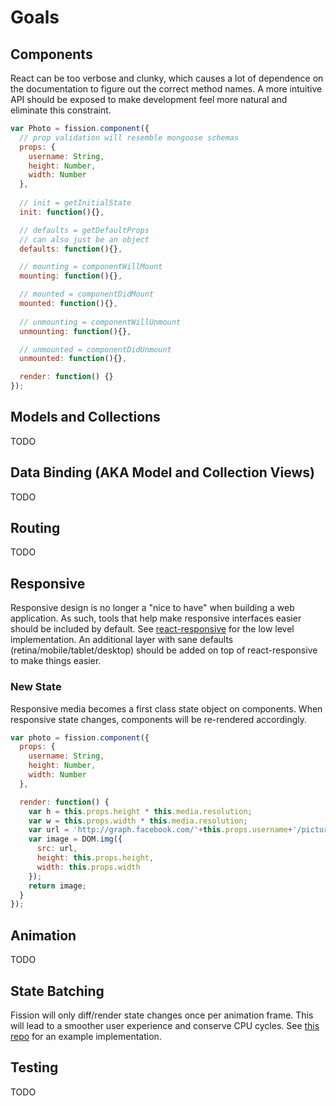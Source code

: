 # Goals

## Components

React can be too verbose and clunky, which causes a lot of dependence on the documentation to figure out the correct method names. A more intuitive API should be exposed to make development feel more natural and eliminate this constraint.

```js
var Photo = fission.component({
  // prop validation will resemble mongoose schemas
  props: {
    username: String,
    height: Number,
    width: Number
  },
  
  // init = getInitialState
  init: function(){},

  // defaults = getDefaultProps
  // can also just be an object
  defaults: function(){},

  // mounting = componentWillMount
  mounting: function(){},

  // mounted = componentDidMount
  mounted: function(){},
  
  // unmounting = componentWillUnmount
  unmounting: function(){},

  // unmounted = componentDidUnmount
  unmounted: function(){},

  render: function() {}
});
```

## Models and Collections

TODO

## Data Binding (AKA Model and Collection Views)

TODO

## Routing

TODO

## Responsive

Responsive design is no longer a "nice to have" when building a web application. As such, tools that help make responsive interfaces easier should be included by default. See [react-responsive](https://github.com/wearefractal/react-responsive) for the low level implementation. An additional layer with sane defaults (retina/mobile/tablet/desktop) should be added on top of react-responsive to make things easier.

### New State

Responsive media becomes a first class state object on components. When responsive state changes, components will be re-rendered accordingly.

```js
var photo = fission.component({
  props: {
    username: String,
    height: Number,
    width: Number
  },

  render: function() {
    var h = this.props.height * this.media.resolution;
    var w = this.props.width * this.media.resolution;
    var url = 'http://graph.facebook.com/'+this.props.username+'/picture?height='+h+'&width='+w;
    var image = DOM.img({
      src: url,
      height: this.props.height,
      width: this.props.width
    });
    return image;
  }
});
```

## Animation

TODO

## State Batching

Fission will only diff/render state changes once per animation frame. This will lead to a smoother user experience and conserve CPU cycles. See [this repo](https://github.com/petehunt/react-raf-batching) for an example implementation.

## Testing

TODO
